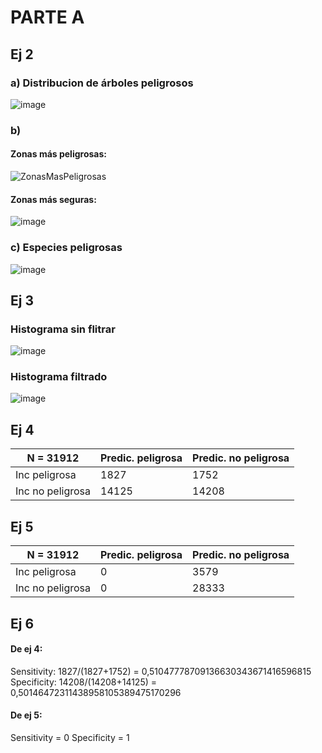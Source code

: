 # PARTE A
## Ej 2
 ### a) Distribucion de árboles peligrosos
 
 ![image](https://user-images.githubusercontent.com/61237150/138500731-92ff5aff-0c34-40fb-bdc5-7c0296085a78.png)

 ### b)
 #### Zonas más peligrosas:
 
 ![ZonasMasPeligrosas](https://user-images.githubusercontent.com/61237150/138500779-b21ae1fc-380f-4a84-b59d-21b475993b31.png)

 #### Zonas más seguras:
 
 ![image](https://user-images.githubusercontent.com/61237150/138500812-4f5d0f78-930c-41a4-975c-1401ddcfc7f0.png)
 
 ### c) Especies peligrosas
 
![image](https://user-images.githubusercontent.com/61237150/138500839-b12b3979-07da-49cc-ba92-d3c2dec98460.png)

## Ej 3
### Histograma sin flitrar 

![image](https://user-images.githubusercontent.com/61237150/138525995-07b9eea0-f275-4125-8d68-e2cb1dc955fc.png)

### Histograma filtrado

![image](https://user-images.githubusercontent.com/61237150/138526096-6284b624-f7b3-43a9-975a-15b82388e115.png)

## Ej 4
|N = 31912|Predic. peligrosa|Predic. no peligrosa|
|---|---|---|
|Inc peligrosa|1827|1752|
|Inc no peligrosa|14125|14208|

## Ej 5
|N = 31912|Predic. peligrosa|Predic. no peligrosa|
|---|---|---|
|Inc peligrosa|0|3579|
|Inc no peligrosa|0|28333|

## Ej 6
#### De ej 4:
Sensitivity: 1827/(1827+1752)  = 0,51047778709136630343671416596815
Specificity: 14208/(14208+14125) = 0,50146472311438958105389475170296

#### De ej 5:
Sensitivity = 0
Specificity = 1
